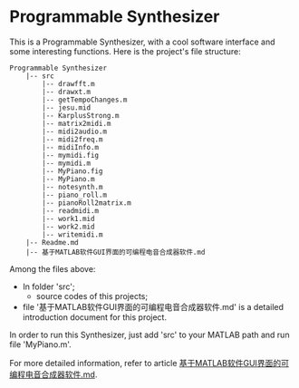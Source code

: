 # Programmable Synthesizer

This is a Programmable Synthesizer, with a cool software interface and some interesting functions. Here is the project's file structure:

```
Programmable Synthesizer
    |-- src
        |-- drawfft.m
        |-- drawxt.m
        |-- getTempoChanges.m
        |-- jesu.mid
        |-- KarplusStrong.m
        |-- matrix2midi.m
        |-- midi2audio.m
        |-- midi2freq.m
        |-- midiInfo.m
        |-- mymidi.fig
        |-- mymidi.m
        |-- MyPiano.fig
        |-- MyPiano.m
        |-- notesynth.m
        |-- piano_roll.m
        |-- pianoRoll2matrix.m
        |-- readmidi.m
        |-- work1.mid
        |-- work2.mid
        |-- writemidi.m
    |-- Readme.md
    |-- 基于MATLAB软件GUI界面的可编程电音合成器软件.md
```
Among the files above:
- In folder 'src';
  - source codes of this projects;
- file '基于MATLAB软件GUI界面的可编程电音合成器软件.md' is a detailed introduction document for this project. 

In order to run this Synthesizer, just add 'src' to your MATLAB path and run file 'MyPiano.m'.

For more detailed information, refer to article [基于MATLAB软件GUI界面的可编程电音合成器软件.md]().
